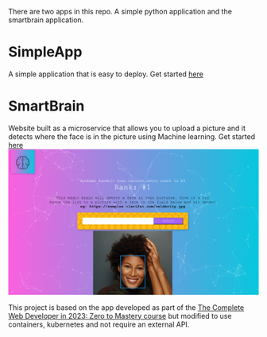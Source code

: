 There are two apps in this repo. A simple python application and the smartbrain application.

# SimpleApp
A simple application that is easy to deploy.
Get started [here](./simpleapp)

# SmartBrain
Website built as a microservice that allows you to upload a picture and it detects where the face is in the picture using Machine learning. Get started [here](./smartbrain)
![smartbrain screenshot](./media/smartbrain.png)

This project is based on the app developed as part of the [The Complete Web Developer in 2023: Zero to Mastery course](https://www.udemy.com/course/the-complete-web-developer-zero-to-mastery/) but modified to use containers, kubernetes and not require an external API.
